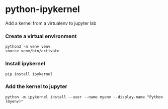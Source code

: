 # python-ipykernel

Add a kernel from a virtualenv to jupyter lab

### Create a virtual environment

```
python3 -m venv venv
source venv/bin/activate
```

### Install ipykernel

```
pip install ipykernel
```

### Add the kernel to jupyter

```
python -m ipykernel install --user --name myenv --display-name "Python (myenv)"
```
